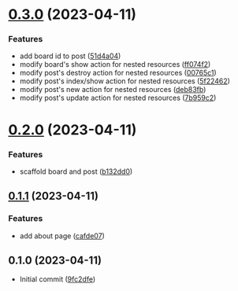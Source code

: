 # [0.3.0](https://github.com/alexcode-cc/Rails501/compare/0.2.0...0.3.0) (2023-04-11)


### Features

* add board id to post ([51d4a04](https://github.com/alexcode-cc/Rails501/commit/51d4a0432fcbb91ca7394a88b65fa412697f7e77))
* modify board's show action for nested resources ([ff074f2](https://github.com/alexcode-cc/Rails501/commit/ff074f246a332f1cebe3c5ec826b752cab24f202))
* modify post's destroy action for nested resources ([00765c1](https://github.com/alexcode-cc/Rails501/commit/00765c1ee6b52a9b80061a618fc3f411c8b3266b))
* modify post's index/show action for nested resources ([5f22462](https://github.com/alexcode-cc/Rails501/commit/5f2246239e98a16450ae442089d363d8b8672ccd))
* modify post's new action for nested resources ([deb83fb](https://github.com/alexcode-cc/Rails501/commit/deb83fbc39bf754a476392ec4943e9a668de50fa))
* modify post's update action for nested resources ([7b959c2](https://github.com/alexcode-cc/Rails501/commit/7b959c28faf2104d22c62c890be8b628788000e2))



# [0.2.0](https://github.com/alexcode-cc/Rails501/compare/0.1.1...0.2.0) (2023-04-11)


### Features

* scaffold board and post ([b132dd0](https://github.com/alexcode-cc/Rails501/commit/b132dd00659dcee00551b965e78b8491a9f91ba4))



## [0.1.1](https://github.com/alexcode-cc/Rails501/compare/0.1.0...0.1.1) (2023-04-11)


### Features

* add about page ([cafde07](https://github.com/alexcode-cc/Rails501/commit/cafde072519cfeb799a73276154ff5160441d279))



## 0.1.0 (2023-04-11)

* Initial commit ([9fc2dfe](https://github.com/alexcode-cc/Rails501/commit/9fc2dfe))



